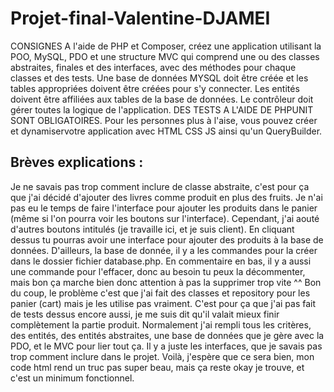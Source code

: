 # Projet-final-Valentine-DJAMEI

CONSIGNES
A l'aide de PHP et Composer, créez une application utilisant la POO, MySQL, PDO et une structure MVC qui comprend une ou des classes abstraites, finales et des interfaces, avec des méthodes pour chaque classes et des tests.
Une base de données MYSQL doit être créée et les tables appropriées doivent être créées pour s'y connecter.
Les entités doivent être affiliées aux tables de la base de données.
Le contrôleur doit gérer toutes la logique de l'application.
DES TESTS A L'AIDE DE PHPUNIT SONT OBLIGATOIRES.
Pour les personnes plus à l'aise, vous pouvez créer et dynamiservotre application avec HTML CSS JS ainsi qu'un QueryBuilder.

## Brèves explications :
Je ne savais pas trop comment inclure de classe abstraite, c'est pour ça que j'ai décidé d'ajouter des livres comme produit en plus des fruits. Je n'ai pas eu le temps de faire l'interface pour ajouter les produits dans le panier (même si l'on pourra voir les boutons sur l'interface). Cependant, j'ai aouté d'autres boutons intitulés (je travaille ici, et je suis client). En cliquant dessus tu pourras avoir une interface pour ajouter des produits à la base de données.
D'ailleurs, la base de donnée, il y a les commandes pour la créer dans le dossier fichier database.php. En commentaire en bas, il y a aussi une commande pour l'effacer, donc au besoin tu peux la décommenter, mais bon ça marche bien donc attention à pas la supprimer trop vite ^^
Bon du coup, le problème c'est que j'ai fait des classes et repository pour les panier (cart) mais je les utilise pas vraiment. C'est pour ça que j'ai pas fait de tests dessus encore aussi, je me suis dit qu'il valait mieux finir complètement la partie produit.
Normalement j'ai rempli tous les critères, des entités, des entités abstraites, une base de données que je gère avec la PDO, et le MVC pour lier tout ça. Il y a juste les interfaces, que je savais pas trop comment inclure dans le projet.
Voilà, j'espère que ce sera bien, mon code html rend un truc pas super beau, mais ça reste okay je trouve, et c'est un minimum fonctionnel.